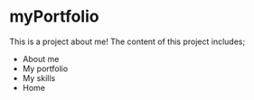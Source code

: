 # myPortfolio
This is a project about me! The content of this project includes;
- About me
- My portfolio
- My skills
- Home
